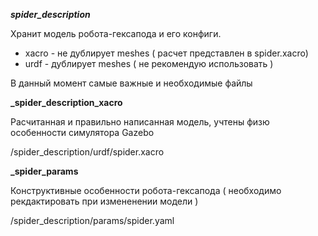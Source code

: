 **_spider_description_**

Хранит модель робота-гексапода и его конфиги.

 * xacro - не дублирует meshes ( расчет представлен в spider.xacro)
 * urdf - дублирует meshes ( не рекомендую использовать )

В данный момент самые важные и необходимые файлы

**_spider_description_xacro**

Расчитанная и правильно написанная модель, учтены физю особенности симулятора Gazebo

  /spider_description/urdf/spider.xacro

**_spider_params**

Конструктивные особенности робота-гексапода ( необходимо рекдактировать при измененении модели )

  /spider_description/params/spider.yaml




